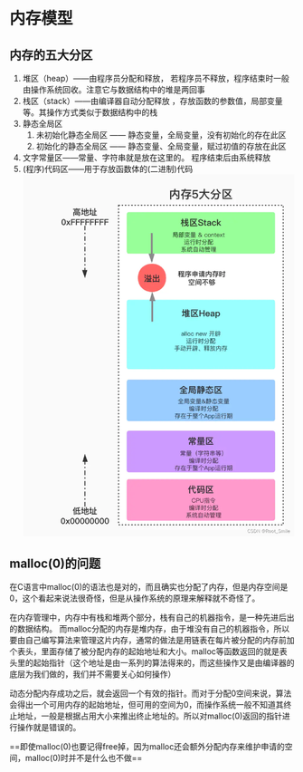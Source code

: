 

# 内存模型
## 内存的五大分区
1. 堆区（heap）——由程序员分配和释放， 若程序员不释放，程序结束时一般由操作系统回收。注意它与数据结构中的堆是两回事
2. 栈区（stack）——由编译器自动分配释放 ，存放函数的参数值，局部变量等。其操作方式类似于数据结构中的栈
3. 静态全局区
    1. 未初始化静态全局区 —— 静态变量，全局变量，没有初始化的存在此区
    2. 初始化的静态全局区 —— 静态变量、全局变量，赋过初值的存放在此区
4. 文字常量区——常量、字符串就是放在这里的。 程序结束后由系统释放
5. (程序)代码区——用于存放函数体的(二进制)代码
![alt text](../Image/memory.png)



## malloc(0)的问题
在C语言中malloc(0)的语法也是对的，而且确实也分配了内存，但是内存空间是0，这个看起来说法很奇怪，但是从操作系统的原理来解释就不奇怪了。

在内存管理中，内存中有栈和堆两个部分，栈有自己的机器指令，是一种先进后出的数据结构。
而malloc分配的内存是堆内存，由于堆没有自己的机器指令，所以要由自己编写算法来管理这片内存，通常的做法是用链表在每片被分配的内存前加个表头，里面存储了被分配内存的起始地址和大小。malloc等函数返回的就是表头里的起始指针（这个地址是由一系列的算法得来的，而这些操作又是由编译器的底层为我们做的，我们并不需要关心如何操作）

动态分配内存成功之后，就会返回一个有效的指针。而对于分配0空间来说，算法会得出一个可用内存的起始地址，但可用的空间为0，而操作系统一般不知道其终止地址，一般是根据占用大小来推出终止地址的。所以对malloc(0)返回的指针进行操作就是错误的。

==即使malloc(0)也要记得free掉，因为malloc还会额外分配内存来维护申请的空间，malloc(0)时并不是什么也不做==
